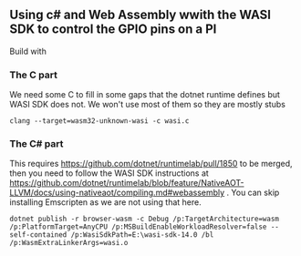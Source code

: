 ﻿
## Using c# and  Web Assembly wwith the WASI SDK to control the GPIO pins on a PI

Build with

### The C part
We need some C to fill in some gaps that the dotnet runtime defines but WASI SDK does not.  We won't use most of them so they are mostly stubs

`clang --target=wasm32-unknown-wasi -c wasi.c`

### The C# part

This requires https://github.com/dotnet/runtimelab/pull/1850 to be merged, then you need to follow the WASI SDK instructions at https://github.com/dotnet/runtimelab/blob/feature/NativeAOT-LLVM/docs/using-nativeaot/compiling.md#webassembly .  You can skip installing Emscripten 
as we are not using that here.

`dotnet publish -r browser-wasm -c Debug /p:TargetArchitecture=wasm /p:PlatformTarget=AnyCPU /p:MSBuildEnableWorkloadResolver=false --self-contained /p:WasiSdkPath=E:\wasi-sdk-14.0 /bl /p:WasmExtraLinkerArgs=wasi.o`




